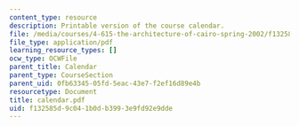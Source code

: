 ```yaml
---
content_type: resource
description: Printable version of the course calendar.
file: /media/courses/4-615-the-architecture-of-cairo-spring-2002/f132585d9c041b0db3993e9fd92e9dde_calendar.pdf
file_type: application/pdf
learning_resource_types: []
ocw_type: OCWFile
parent_title: Calendar
parent_type: CourseSection
parent_uid: 0fb63345-05fd-5eac-43e7-f2ef16d89e4b
resourcetype: Document
title: calendar.pdf
uid: f132585d-9c04-1b0d-b399-3e9fd92e9dde
---
```

